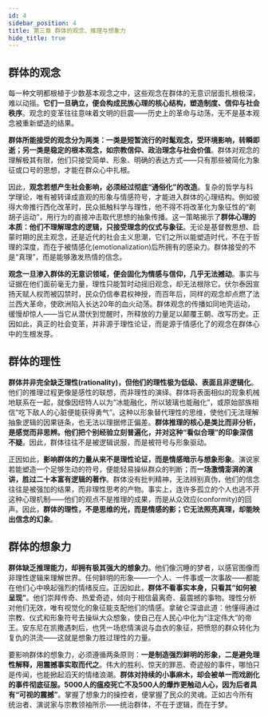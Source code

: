 ```yaml
---
id: 4
sidebar_position: 4
title: 第三章 群体的观念、推理与想象力
hide_title: true
---
```


## 群体的观念

每一种文明都根植于少数基本观念之中，这些观念在群体的无意识层面扎根极深，难以动摇。**它们一旦确立，便会构成民族心理的核心结构，塑造制度、信仰与社会秩序**。观念的变革往往意味着文明的巨震——历史上的革命与动荡，无不是基本观念被重新塑造的结果。

**群体所能接受的观念分为两类：一类是短暂流行的时髦观念，受环境影响，转瞬即逝；另一类是稳定的根本观念，如宗教信仰、政治理念与社会价值**。群体对观念的理解极其有限，他们只接受简单、形象、明确的表达方式——只有那些被简化为象征或口号的思想，才能在群众心中扎根。

因此，**观念若想产生社会影响，必须经过彻底“通俗化”的改造**。复杂的哲学与科学理论，唯有被转译成直观的形象与情感符号，才能进入群体的心理结构。例如彼得大帝推行西化改革时，民众抵触科学与理性，他不得不将改革化为象征性的“剃胡子运动”，用行为的直接冲击取代思想的抽象传播。这一策略揭示了**群体心理的本质：他们不理解理念的逻辑，只接受理念的仪式与象征**。无论是基督教思想、启蒙时期的民主观念，还是近代的社会主义思潮，它们之所以能塑造时代，不在于哲理的深度，而在于被情感化(emotionalization)后所拥有的感染力。群体接受的不是“真理”，而是能够激发热情的信念。

**观念一旦渗入群体的无意识领域，便会固化为情感与信仰，几乎无法撼动**。事实与证据在他们面前毫无力量，理性只能暂时动摇旧观念，却无法根除它。伏尔泰因宣扬天赋人权而被囚禁时，民众仍信奉君权神授，而百年后，同样的观念却点燃了法兰西大革命，使欧洲陷入长达20年的血火动荡。群体观念的传播如同地壳运动，缓慢却惊人——当它从潜伏到觉醒时，所释放的力量足以颠覆王朝、改写历史。正因如此，真正的社会变革，并非源于理性论证，而是源于情感化了的观念在群体心中的生根发芽。

## 群体的理性

**群体并非完全缺乏理性(rationality)，但他们的理性极为低级、表面且非逻辑化**。他们的推理过程更像是感性的联想，而非理性的演绎。群体将表面相似的现象机械地联系在一起，就像因纽特人以为“冰能融化，所以玻璃也能融化”，或原始部族相信“吃下敌人的心脏便能获得勇气”。这种以形象替代理性的思维，使他们无法理解抽象逻辑的因果链条，也无法以理据修正偏差。**群体推理的核心是类比而非分析，是感觉而非思辨。他们把个别经验立刻普遍化，并对这种“看似合理”的印象深信不疑**。因此，群体往往不是被逻辑说服，而是被符号与形象驱动。

正因如此，**影响群体的力量从来不是理性论证，而是情感暗示与想象形象**。演说家若能塑造一个足够生动的符号，便能轻易操纵群众的判断；而**一场激情澎湃的演讲，胜过二十本富有逻辑的著作**。群体没有批判精神，无法辨别真伪，他们的信念往往是被强加的结果，而非理性思考的产物。事实上，连许多孤立的个人也逃不开这种心理机制——他们的观点不是推理的成果，而是从众效应(conformity)的回声。因此，**群体的理性，不是思维的光，而是情感的影；它无法照亮真理，却能映出信念的幻象**。

## 群体的想象力

**群体缺乏推理能力，却拥有极其强大的想象力**。他们像沉睡的梦者，以感官图像而非理性逻辑来理解世界。任何鲜明的形象——一个人、一件事或一次事故——都能在他们心中唤起强烈的情绪反应。正因如此，**群体不看事实本身，只看其“如何被呈现”**。他们崇拜传奇、热爱奇迹，倾向于相信最离奇、最震撼的事物。理性分析对他们无效，唯有视觉化的象征能支配他们的情感。拿破仑深谙此道：他懂得通过宗教、仪式和形象符号去操纵大众想象，使自己在人民心中化为“注定伟大”的帝王。安东尼在凯撒遇刺后，也凭一场悲情演说与血衣的象征，把愤怒的群众转化为复仇的洪流——这就是想象力胜过理性的力量。

要影响群体的想象力，必须遵循两条原则：**一是制造强烈鲜明的形象，二是避免理性解释，用震撼事实取而代之**。伟大的胜利、惊天的罪恶、奇迹般的事件，哪怕只是传闻，也能掀起滔天的情绪浪潮。**群体对持续的小事麻木，却会被单一而戏剧化的事件彻底征服。5000人的瘟疫死亡不及500人的爆炸更触动人心，因为后者具有“可视的震撼”**。掌握了想象力的操控者，便掌握了民众的灵魂。正如古今所有统治者、演说家与宗教领袖所示——统治群体，不在于逻辑，而在于梦。